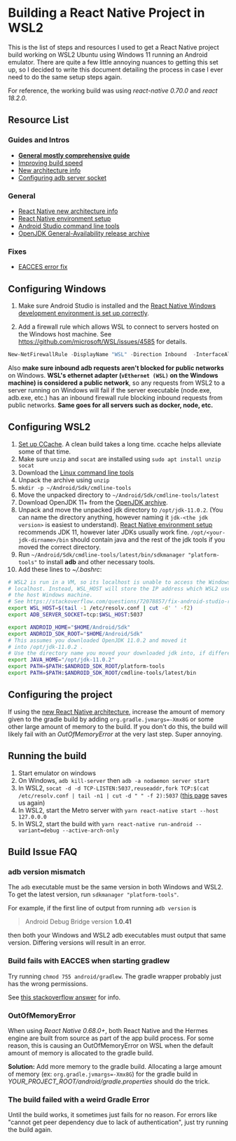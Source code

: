 # Building a React Native Project in WSL2

This is the list of steps and resources I used to get a React Native project build working on WSL2 Ubuntu
using Windows 11 running an Android emulator. There are quite a few little annoying nuances to getting
this set up, so I decided to write this document detailing the process in case I ever need to do the
same setup steps again.

For reference, the working build was using *react-native 0.70.0* and *react 18.2.0*.

## Resource List

### Guides and Intros

- [**General mostly comprehensive guide**](https://gist.github.com/bergmannjg/461958db03c6ae41a66d264ae6504ade)
- [Improving build speed](https://reactnative.dev/docs/next/build-speed)
- [New architecture info](https://reactnative.dev/docs/new-architecture-intro)
- [Configuring adb server socket](https://stackoverflow.com/questions/72078857/fix-android-studio-react-native-wsl-wont-launch-emulator-with-more-errors)

### General

- [React Native new architecture info](https://reactnative.dev/docs/new-architecture-intro)
- [React Native environment setup](https://reactnative.dev/docs/environment-setup)
- [Android Studio command line tools](https://developer.android.com/studio#command-tools)
- [OpenJDK General-Availability release archive](https://jdk.java.net/archive/)

### Fixes

- [EACCES error fix](https://stackoverflow.com/questions/54541734/spawnsync-gradlew-eacces-error-when-running-react-native-project-on-emulator)

## Configuring Windows

1. Make sure Android Studio is installed and the
  [React Native Windows development environment is set up correctly](https://reactnative.dev/docs/environment-setup).

2. Add a firewall rule which allows WSL to connect to servers hosted on the Windows host machine.
  See <https://github.com/microsoft/WSL/issues/4585> for details.

``` powershell
New-NetFirewallRule -DisplayName "WSL" -Direction Inbound  -InterfaceAlias "vEthernet (WSL)"  -Action Allow
```

Also **make sure inbound adb requests aren't blocked for public networks** on Windows.
**WSL's ethernet adapter (`vEthernet (WSL)` on the Windows machine) is considered a public network**,
so any requests from WSL2 to a server running on Windows will fail if the server executable
(node.exe, adb.exe, etc.) has an inbound firewall rule blocking inbound requests from public networks.
**Same goes for all servers such as docker, node, etc.**

## Configuring WSL2

1. [Set up CCache](https://reactnative.dev/docs/build-speed#use-a-compiler-cache). A clean build takes a long
  time. ccache helps alleviate some of that time.
2. Make sure `unzip` and `socat` are installed using `sudo apt install unzip socat`
3. Download the [Linux command line tools](https://developer.android.com/studio#command-tools)
4. Unpack the archive using `unzip`
5. `mkdir -p ~/Android/Sdk/cmdline-tools`
6. Move the unpacked directory to `~/Android/Sdk/cmdline-tools/latest`
7. Download OpenJDK 11+ from the [OpenJDK archive](https://jdk.java.net/archive/).
8. Unpack and move the unpacked jdk directory to `/opt/jdk-11.0.2`. (You can name the directory anything,
  however naming it `jdk-<the jdk version>` is easiest to understand).
  [React Native environment setup](https://reactnative.dev/docs/environment-setup)
  recommends JDK 11, however later JDKs usually work fine. `/opt/<your-jdk-dirname>/bin` should contain java
  and the rest of the jdk tools if you moved the correct directory.
9. Run `~/Android/Sdk/cmdline-tools/latest/bin/sdkmanager "platform-tools"` to install **adb** and other necessary tools.
10. Add these lines to *~/.bashrc*:

``` bash
# WSL2 is run in a VM, so its localhost is unable to access the Windows host machine's
# localhost. Instead, WSL_HOST will store the IP address which WSL2 uses to point to
# the host Windows machine.
# See https://stackoverflow.com/questions/72078857/fix-android-studio-react-native-wsl-wont-launch-emulator-with-more-errors
export WSL_HOST=$(tail -1 /etc/resolv.conf | cut -d' ' -f2)
export ADB_SERVER_SOCKET=tcp:$WSL_HOST:5037

export ANDROID_HOME="$HOME/Android/Sdk"
export ANDROID_SDK_ROOT="$HOME/Android/Sdk"
# This assumes you downloaded OpenJDK 11.0.2 and moved it
# into /opt/jdk-11.0.2 .
# Use the directory name you moved your downloaded jdk into, if different.
export JAVA_HOME="/opt/jdk-11.0.2"
export PATH=$PATH:$ANDROID_SDK_ROOT/platform-tools
export PATH=$PATH:$ANDROID_SDK_ROOT/cmdline-tools/latest/bin
```

## Configuring the project

If using the [new React Native architecture](https://reactnative.dev/docs/new-architecture-intro),
increase the amount of memory given to the gradle build by adding `org.gradle.jvmargs=-Xmx8G` or
some other large amount of memory to the build. If you don't do this, the build will likely
fail with an *OutOfMemoryError* at the very last step. Super annoying.

## Running the build

1. Start emulator on windows
2. On Windows, `adb kill-server` then `adb -a nodaemon server start`
3. In WSL2, `socat -d -d TCP-LISTEN:5037,reuseaddr,fork TCP:$(cat /etc/resolv.conf | tail -n1 | cut -d " " -f 2):5037` ([this page](https://gist.github.com/bergmannjg/461958db03c6ae41a66d264ae6504ade) saves us again)
4. In WSL2, start the Metro server with `yarn react-native start --host 127.0.0.0`
5. In WSL2, start the build with `yarn react-native run-android --variant=debug --active-arch-only`

## Build Issue FAQ

### adb version mismatch

The `adb` executable must be the same version in both Windows and WSL2. To get the latest version,
run `sdkmanager "platform-tools"`.

For example, if the first line of output from running `adb version` is

> Android Debug Bridge version **1.0.41**

then both your Windows and WSL2 adb executables must output that same version. Differing versions will
result in an error.

### Build fails with EACCES when starting gradlew

Try running `chmod 755 android/gradlew`. The gradle wrapper probably just has the wrong permissions.

See [this stackoverflow answer](https://stackoverflow.com/questions/54541734/spawnsync-gradlew-eacces-error-when-running-react-native-project-on-emulator)
for info.

### OutOfMemoryError

When using *React Native 0.68.0+*, both React Native and the Hermes engine are built from source as
part of the app build process. For some reason, this is causing an OutOfMemoryError on WSL when the default
amount of memory is allocated to the gradle build.

**Solution:** Add more memory to the gradle build. Allocating a large amount of memory
(ex: `org.gradle.jvmargs=-Xmx8G`) for the gradle build in *YOUR_PROJECT_ROOT/android/gradle.properties*
should do the trick.

### The build failed with a weird Gradle Error

Until the build works, it sometimes just fails for no reason. For errors like "cannot get peer dependency
due to lack of authentication", just try running the build again.
